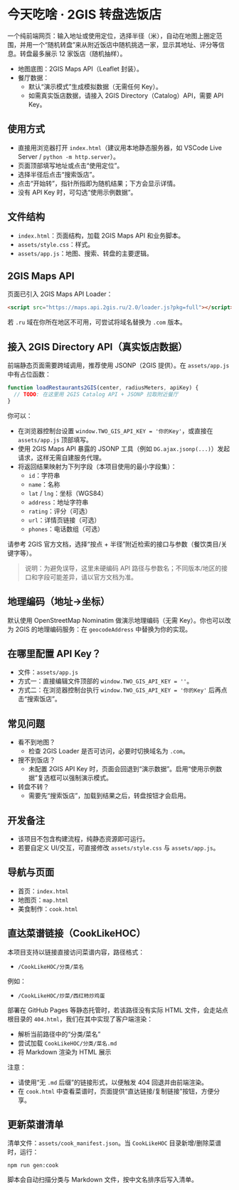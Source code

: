 # 今天吃啥 · 2GIS 转盘选饭店

一个纯前端网页：输入地址或使用定位，选择半径（米），自动在地图上圈定范围，并用一个“随机转盘”来从附近饭店中随机挑选一家，显示其地址、评分等信息。转盘最多展示 12 家饭店（随机抽样）。

- 地图底图：2GIS Maps API（Leaflet 封装）。
- 餐厅数据：
  - 默认“演示模式”生成模拟数据（无需任何 Key）。
  - 如需真实饭店数据，请接入 2GIS Directory（Catalog）API，需要 API Key。

## 使用方式

- 直接用浏览器打开 `index.html`（建议用本地静态服务器，如 VSCode Live Server / `python -m http.server`）。
- 页面顶部填写地址或点击“使用定位”。
- 选择半径后点击“搜索饭店”。
- 点击“开始转”，指针所指即为随机结果；下方会显示详情。
- 没有 API Key 时，可勾选“使用示例数据”。

## 文件结构

- `index.html`：页面结构，加载 2GIS Maps API 和业务脚本。
- `assets/style.css`：样式。
- `assets/app.js`：地图、搜索、转盘的主要逻辑。

## 2GIS Maps API

页面已引入 2GIS Maps API Loader：

```html
<script src="https://maps.api.2gis.ru/2.0/loader.js?pkg=full"></script>
```

若 `.ru` 域在你所在地区不可用，可尝试将域名替换为 `.com` 版本。

## 接入 2GIS Directory API（真实饭店数据）

前端静态页面需要跨域调用，推荐使用 JSONP（2GIS 提供）。在 `assets/app.js` 中有占位函数：

```js
function loadRestaurants2GIS(center, radiusMeters, apiKey) {
  // TODO: 在这里用 2GIS Catalog API + JSONP 拉取附近餐厅
}
```

你可以：

- 在浏览器控制台设置 `window.TWO_GIS_API_KEY = '你的Key'`，或直接在 `assets/app.js` 顶部填写。
- 使用 2GIS Maps API 暴露的 JSONP 工具（例如 `DG.ajax.jsonp(...)`）发起请求，这样无需自建服务代理。
- 将返回结果映射为下列字段（本项目使用的最小字段集）：
  - `id`：字符串
  - `name`：名称
  - `lat` / `lng`：坐标（WGS84）
  - `address`：地址字符串
  - `rating`：评分（可选）
  - `url`：详情页链接（可选）
  - `phones`：电话数组（可选）

请参考 2GIS 官方文档，选择“按点 + 半径”附近检索的接口与参数（餐饮类目/关键字等）。

> 说明：为避免误导，这里未硬编码 API 路径与参数名；不同版本/地区的接口和字段可能差异，请以官方文档为准。

## 地理编码（地址→坐标）

默认使用 OpenStreetMap Nominatim 做演示地理编码（无需 Key）。你也可以改为 2GIS 的地理编码服务：在 `geocodeAddress` 中替换为你的实现。

## 在哪里配置 API Key？

- 文件：`assets/app.js`
- 方式一：直接编辑文件顶部的 `window.TWO_GIS_API_KEY = ''`。
- 方式二：在浏览器控制台执行 `window.TWO_GIS_API_KEY = '你的Key'` 后再点击“搜索饭店”。

## 常见问题

- 看不到地图？
  - 检查 2GIS Loader 是否可访问，必要时切换域名为 `.com`。
- 搜不到饭店？
  - 未配置 2GIS API Key 时，页面会回退到“演示数据”。启用“使用示例数据”复选框可以强制演示模式。
- 转盘不转？
  - 需要先“搜索饭店”，加载到结果之后，转盘按钮才会启用。

## 开发备注

- 该项目不包含构建流程，纯静态资源即可运行。
- 若要自定义 UI/交互，可直接修改 `assets/style.css` 与 `assets/app.js`。

## 导航与页面

- 首页：`index.html`
- 地图页：`map.html`
- 美食制作：`cook.html`

## 直达菜谱链接（CookLikeHOC）

本项目支持以链接直接访问菜谱内容，路径格式：

- `/CookLikeHOC/分类/菜名`

例如：

- `/CookLikeHOC/炒菜/西红柿炒鸡蛋`

部署在 GitHub Pages 等静态托管时，若该路径没有实际 HTML 文件，会走站点根目录的 `404.html`，我们在其中实现了客户端渲染：

- 解析当前路径中的“分类/菜名”
- 尝试加载 `CookLikeHOC/分类/菜名.md`
- 将 Markdown 渲染为 HTML 展示

注意：

- 请使用“无 `.md` 后缀”的链接形式，以便触发 404 回退并由前端渲染。
- 在 `cook.html` 中查看菜谱时，页面提供“直达链接/复制链接”按钮，方便分享。

## 更新菜谱清单

清单文件：`assets/cook_manifest.json`。当 `CookLikeHOC` 目录新增/删除菜谱时，运行：

```
npm run gen:cook
```

脚本会自动扫描分类与 Markdown 文件，按中文名排序后写入清单。
